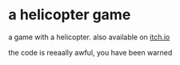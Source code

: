 # a helicopter game

a game with a helicopter. also available on [itch.io](https://4efk.itch.io/helicopter-game-1)

the code is reeaally awful, you have been warned
